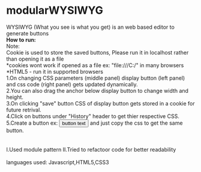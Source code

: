 # modularWYSIWYG

WYSIWYG (What you see is what you get) is an web based editor to generate buttons
<br/>
<strong>How to run:</strong><br/>
 Note:<br/>
  Cookie is used to store the saved buttons, Please run it in localhost rather than opening it as a file<br/>
  *cookies wont work if opened as a file ex: "file:///C:/" in many browsers<br/>
  *HTML5 - run it in supported browsers<br/>
  1.On changing  CSS parameters (middle panel) display button (left panel) and css code (right panel) gets updated dynamically.<br/>
  2.You can also drag the anchor below  display button to change width and height.<br/>
  3.On clicking "save" button CSS of display button gets stored in a cookie for future retrival.<br/>
  4.Click on buttons under "History" header to get thier respective CSS.<br/>
  5.Create a button ex: <button id="my-button1/2/3...">button text</button> and just copy the css to get the same button. <br/>
  <br/>
  <br/>
  I.Used module pattern 
  II.Tried to refactoor code for better readability
  <br/>
  <br/>
  languages used: Javascript,HTML5,CSS3
  
  

